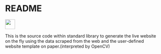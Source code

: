 # README
[<img src="https://code.stdlib.com/button/button.svg" height="32">](https://code.stdlib.com/)

This is the source code within standard library to generate the live website on the fly using the data scraped from the web and the user-defined website template on paper.(interpreted by OpenCV)
